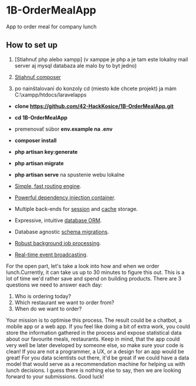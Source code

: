 # 1B-OrderMealApp
App to order meal for company lunch


## How to set up
1. [Stiahnuť php alebo xampp] (v xamppe je php a je tam este lokalny mail server aj mysql databaza ale malo by to byt jedno)
2. [Stiahnuť composer](https://getcomposer.org/)

3. po nainštalovaní do konzoly cd (miesto kde chcete projekt) ja mám C:\xampp/htdocs/laravelapps
  - **clone https://github.com/42-HackKosice/1B-OrderMealApp.git**
  - **cd 1B-OrderMealApp**
  - premenovať súbor **env.example na .env**
  - **composer install**
  - **php artisan key:generate**
  - **php artisan migrate**
  - **php artisan serve** na spustenie webu lokalne 


- [Simple, fast routing engine](https://laravel.com/docs/routing).
- [Powerful dependency injection container](https://laravel.com/docs/container).
- Multiple back-ends for [session](https://laravel.com/docs/session) and [cache](https://laravel.com/docs/cache) storage.
- Expressive, intuitive [database ORM](https://laravel.com/docs/eloquent).
- Database agnostic [schema migrations](https://laravel.com/docs/migrations).
- [Robust background job processing](https://laravel.com/docs/queues).
- [Real-time event broadcasting](https://laravel.com/docs/broadcasting).




For the open part, let's take a look into how and when we order lunch.Currently, it can take us up to 30 minutes to figure this out. This is a lot of time we'd rather save and spend on building products.
There are 3 questions we need to answer each day:
1. Who is ordering today?
2. Which restaurant we want to order from?
3. When do we want to order?  

Your mission is to optimise this process.  The result could be a chatbot, a mobile app or a web app. If you feel like doing a bit of extra work, you could store the information gathered in the process and expose statistical data about our favourite meals, restaurants.
Keep in mind, that the app could very well be later developed by someone else, so make sure your code is clean!
If you are not a programmer, a UX, or a design for an app would be great!
For you data scientists out there, it'd be great if we could have a data model that would serve as a recommendation machine for helping us with lunch decisions.
I guess there is nothing else to say, then we are looking forward to your submissions. Good luck!
